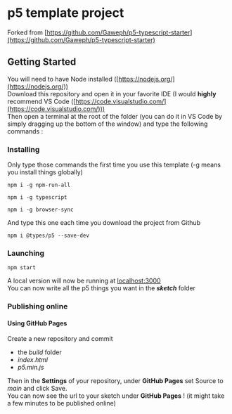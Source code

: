 # p5 template project

Forked from [https://github.com/Gaweph/p5-typescript-starter](https://github.com/Gaweph/p5-typescript-starter)

## Getting Started

You will need to have Node installed ([https://nodejs.org/](https://nodejs.org/))  
Download this repository and open it in your favorite IDE (I would **highly** recommend VS Code ([https://code.visualstudio.com/](https://code.visualstudio.com/)))  
Then open a terminal at the root of the folder (you can do it in VS Code by simply dragging up the bottom of the window) and type the following commands :

### Installing

Only type those commands the first time you use this template (-g means you install things globally)

```
npm i -g npm-run-all
```
```
npm i -g typescript
```
```
npm i -g browser-sync
```

And type this one each time you download the project from Github

```
npm i @types/p5 --save-dev
```

### Launching

```
npm start
```

A local version will now be running at [localhost:3000](http://localhost:3000)  
You can now write all the p5 things you want in the __*sketch*__ folder

### Publishing online

#### Using GitHub Pages

Create a new repository and commit
* the *build* folder
* *index.html*
* *p5.min.js*

Then in the **Settings** of your repository, under **GitHub Pages** set Source to *main* and click Save.  
You can now see the url to your sketch under **GitHub Pages** ! (it might take a few minutes to be published online)